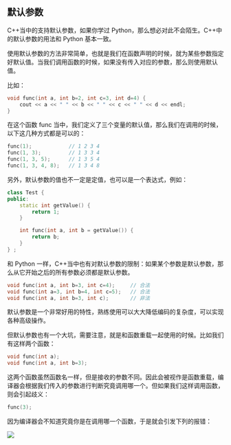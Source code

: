 ## 默认参数

C++当中的支持默认参数，如果你学过 Python，那么想必对此不会陌生。C++中的默认参数的用法和 Python 基本一致。

使用默认参数的方法非常简单，也就是我们在函数声明的时候，就为某些参数指定好默认值。当我们调用函数的时候，如果没有传入对应的参数，那么则使用默认值。

比如：

```C++
void func(int a, int b=2, int c=3, int d=4) {
    cout << a << " " << b << " " << c << " " << d << endl;
}
```

在这个函数 func 当中，我们定义了三个变量的默认值，那么我们在调用的时候，以下这几种方式都是可以的：

```C++
func(1);			// 1 2 3 4
func(1, 3);			// 1 3 3 4
func(1, 3, 5);		// 1 3 5 4
func(1, 3, 4, 8);	// 1 3 4 8
```

另外，默认参数的值也不一定是定值，也可以是一个表达式，例如：

```C++
class Test {
public:
    static int getValue() {
        return 1;
    }

    int func(int a, int b = getValue()) {
        return b;
    }
} ;
```

和 Python 一样，C++当中也有对默认参数的限制：如果某个参数是默认参数，那么从它开始之后的所有参数必须都是默认参数。

```C++
void func(int a, int b=3, int c=4);		// 合法
void func(int a=3, int b=4, int c=5);	// 合法
void func(int a, int b=3, int c);		// 非法
```

默认参数是一个非常好用的特性，熟练使用可以大大降低编码的复杂度，可以实现各种高级操作。

但默认参数也有一个大坑，需要注意，就是和函数重载一起使用的时候。比如我们有这样两个函数：

```C++
void func(int a);
void func(int a, int b=3);
```

这两个函数虽然函数名一样，但是接收的参数不同。因此会被视作是函数重载，编译器会根据我们传入的参数进行判断究竟调用哪一个。但如果我们这样调用函数，则会引起歧义：

```C++
func(3);
```

因为编译器会不知道究竟你是在调用哪一个函数，于是就会引发下列的报错：

![](https://tva1.sinaimg.cn/large/008i3skNgy1gwhw1wznwzj30sy0a4wf2.jpg)
